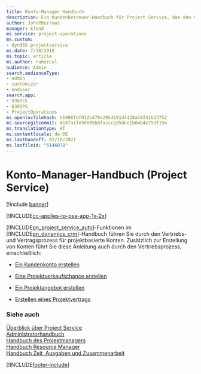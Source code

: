 ```yaml
---
title: Konto-Manager Handbuch
description: Ein Kundenbetreuer-Handbuch für Project Service, das den Verkaufs- und Vertragsprozess für projektbasierte Konten durchgeht.
author: JohnPBurrows
manager: kfend
ms.service: project-operations
ms.custom:
- dyn365-projectservice
ms.date: 7/30/2018
ms.topic: article
ms.author: ruhercul
audience: Admin
search.audienceType:
- admin
- customizer
- enduser
search.app:
- D365CE
- D365PS
- ProjectOperations
ms.openlocfilehash: b1908fdf012b470a2954191d4428a58241b33752
ms.sourcegitcommit: 418fa1fe9d605b8faccc2d5dee1b04b4e753f194
ms.translationtype: HT
ms.contentlocale: de-DE
ms.lasthandoff: 02/10/2021
ms.locfileid: "5146078"
---
```

# <a name="account-manager-guide-project-service"></a>Konto-Manager-Handbuch (Project Service)

[!include [banner](../includes/psa-now-project-operations.md)]

[!INCLUDE[cc-applies-to-psa-app-1x-2x](../includes/cc-applies-to-psa-app-1x-2x.md)]

[!INCLUDE[pn_project_service_auto](../includes/pn-project-service-auto.md)]-Funktionen im [!INCLUDE[pn_dynamics_crm](../includes/pn-dynamics-crm.md)]-Handbuch führen Sie durch den Vertriebs- und Vertragsprozess für projektbasierte Konten. Zusätzlich zur Erstellung von Konten führt Sie diese Anleitung auch durch den Vertriebsprozess, einschließlich:  
  
-   [Ein Kundenkonto erstellen](../psa/create-customer-account.md)  
  
-   [Eine Projektverkaufschance erstellen](../psa/create-project-opportunity.md)  
  
-   [Ein Projektangebot erstellen](../psa/create-project-quote.md)  
  
-   [Erstellen eines Projektvertrags](../psa/create-project-contract.md)  
  
  
### <a name="see-also"></a>Siehe auch  
 [Überblick über Project Service](../psa/overview.md)   
 [Administratorhandbuch](../psa/admin-guide.md)   
 [Handbuch des Projektmanagers](../psa/project-manager-guide.md)   
 [Handbuch Resource Manager](../psa/resource-manager-guide.md)   
 [Handbuch Zeit, Ausgaben und Zusammenarbeit](../psa/time-expense-collaboration-guide.md)


[!INCLUDE[footer-include](../includes/footer-banner.md)]